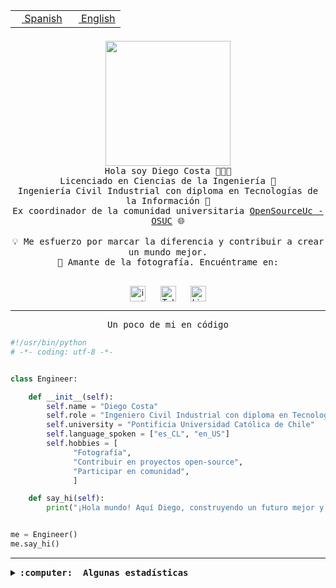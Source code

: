 <table border="0"  align="right">
 <tr><td><a href="README.md"><img src="https://upload.wikimedia.org/wikipedia/commons/thumb/8/89/Bandera_de_Espa%C3%B1a.svg/1200px-Bandera_de_Espa%C3%B1a.svg.png" height="10"> Spanish</a></td>
 <td><a href="README.en.md"><img src="https://upload.wikimedia.org/wikipedia/commons/a/a4/Flag_of_the_United_States.svg" height="10"> English</a></td></tr>
</table><br><br><br>

<p align="center">
  <img src="https://github.com/diegocostares/diegocostares/blob/main/Images/aaa2.gif?raw=true" height="200px" weight="200px">
  <br><samp>
    Hola soy Diego Costa 👨🏻‍💻<br>
    Licenciado en Ciencias de la Ingeniería 🤖<br>
    Ingeniería Civil Industrial con diploma en Tecnologías de la Información 🧠<br>
    Ex coordinador de la comunidad universitaria <a href="https://github.com/open-source-uc">OpenSourceUc - OSUC</a> 🌐<br>
  <br>
    💡 Me esfuerzo por marcar la diferencia y contribuir a crear un mundo mejor.<br>
    📸 Amante de la fotografía. Encuéntrame en: <br>
  <br></samp>
</p>

<p align="center">
   <a href="https://instagram.com/diegocosta_no" target="blank">
      <img align="center" src="https://cdn.jsdelivr.net/npm/simple-icons@3.0.1/icons/instagram.svg" alt="instagram" height="25px" width="25px" />
      &#8203;
   </a>
   &nbsp; &nbsp; &nbsp;
   <a href="https://t.me/diegocosta_no" target="blank">
      <img align="center" alt="Telegram" width="25px" src="https://icons-for-free.com/iconfiles/png/512/Telegram-1324888767380505522.png" />
      &#8203;
   </a>
   &nbsp; &nbsp; &nbsp;
   <a href="https://www.linkedin.com/in/diegocostar/" target="blank">
      <img align="center" alt="LinkedIn" width="25px" src="https://img.icons8.com/metro/452/linkedin.png" />
      &#8203;
   </a>
</p>

---

<p align="center"><front size="25"><samp>Un poco de mi en código</samp></front></p>

```python
#!/usr/bin/python
# -*- coding: utf-8 -*-


class Engineer:

    def __init__(self):
        self.name = "Diego Costa"
        self.role = "Ingeniero Civil Industrial con diploma en Tecnologías de la Información"
        self.university = "Pontificia Universidad Católica de Chile"
        self.language_spoken = ["es_CL", "en_US"]
        self.hobbies = [
              "Fotografía",
              "Contribuir en proyectos open-source",
              "Participar en comunidad",
              ]

    def say_hi(self):
        print("¡Hola mundo! Aquí Diego, construyendo un futuro mejor y cambiando el mundo.")


me = Engineer()
me.say_hi()
```

---

<details>
  <summary><b><samp>:computer: &nbsp;Algunas estadísticas</samp></b></summary>
  <br/></p>

<!--START_SECTION:waka-->
![Code Time](http://img.shields.io/badge/Code%20Time-1%2C842%20hrs%2025%20mins-blue)

📅 **Soy más productivo los Miércoles** 

```text
Lunes                    12263 commits       █░░░░░░░░░░░░░░░░░░░░░░░░   05.85 % 
Martes                   7129 commits        █░░░░░░░░░░░░░░░░░░░░░░░░   03.40 % 
Miércoles                67261 commits       ████████░░░░░░░░░░░░░░░░░   32.07 % 
Jueves                   55524 commits       ███████░░░░░░░░░░░░░░░░░░   26.47 % 
Viernes                  61202 commits       ███████░░░░░░░░░░░░░░░░░░   29.18 % 
Sábado                   5994 commits        █░░░░░░░░░░░░░░░░░░░░░░░░   02.86 % 
Domingo                  368 commits         ░░░░░░░░░░░░░░░░░░░░░░░░░   00.18 % 
```


📊 **Esta semana me dediqué a** 

```text
🐱‍💻 Proyectos: 
buk-webapp               13 hrs 33 mins      ███████████████████████░░   91.19 % 
BetpracticeSpider        42 mins             █░░░░░░░░░░░░░░░░░░░░░░░░   04.74 % 
stable-diffusion-webui-fo35 mins             █░░░░░░░░░░░░░░░░░░░░░░░░   03.96 % 
stable-diffusion-webui   0 secs              ░░░░░░░░░░░░░░░░░░░░░░░░░   00.11 % 
```


 Last Updated on 10/09/2024 21:34:23 UTC
<!--END_SECTION:waka-->

<p align="center"> <img src="https://github-readme-stats.vercel.app/api?username=diegocostares&show_icons=true&theme=ayu-mirage" alt="abhisheknaiidu" /></p>

</details>
